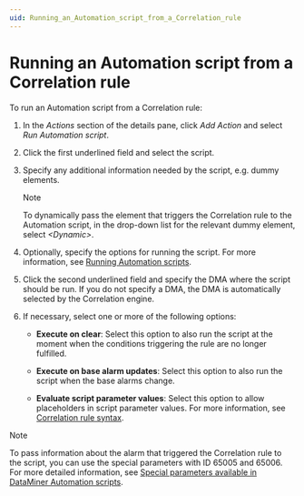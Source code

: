 ```yaml
---
uid: Running_an_Automation_script_from_a_Correlation_rule
---
```


# Running an Automation script from a Correlation rule

To run an Automation script from a Correlation rule:

1. In the *Actions* section of the details pane, click *Add Action* and select *Run Automation script*.

1. Click the first underlined field and select the script.

1. Specify any additional information needed by the script, e.g. dummy elements.

   > [!NOTE]
   > To dynamically pass the element that triggers the Correlation rule to the Automation script, in the drop-down list for the relevant dummy element, select *\<Dynamic>*.

1. Optionally, specify the options for running the script. For more information, see [Running Automation scripts](xref:Running_Automation_scripts).

1. Click the second underlined field and specify the DMA where the script should be run. If you do not specify a DMA, the DMA is automatically selected by the Correlation engine.

1. If necessary, select one or more of the following options:

   - **Execute on clear**: Select this option to also run the script at the moment when the conditions triggering the rule are no longer fulfilled.

   - **Execute on base alarm updates**: Select this option to also run the script when the base alarms change.

   - **Evaluate script parameter values**: Select this option to allow placeholders in script parameter values. For more information, see [Correlation rule syntax](xref:Correlation_rule_syntax).

> [!NOTE]
> To pass information about the alarm that triggered the Correlation rule to the script, you can use the special parameters with ID 65005 and 65006. For more detailed information, see [Special parameters available in DataMiner Automation scripts](xref:Special_parameters_available_in_DMS_Automation_scripts).
